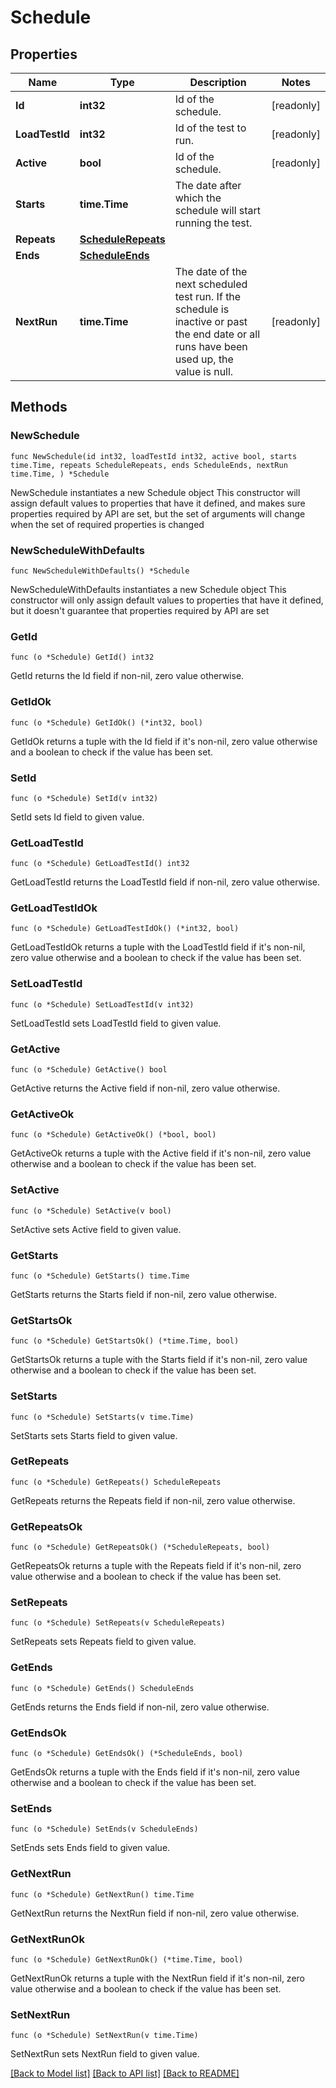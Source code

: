 # Schedule

## Properties

Name | Type | Description | Notes
------------ | ------------- | ------------- | -------------
**Id** | **int32** | Id of the schedule. | [readonly] 
**LoadTestId** | **int32** | Id of the test to run. | [readonly] 
**Active** | **bool** | Id of the schedule. | [readonly] 
**Starts** | **time.Time** | The date after which the schedule will start running the test. | 
**Repeats** | [**ScheduleRepeats**](ScheduleRepeats.md) |  | 
**Ends** | [**ScheduleEnds**](ScheduleEnds.md) |  | 
**NextRun** | **time.Time** | The date of the next scheduled test run. If the schedule is inactive or past the end date or all runs have been used up, the value is null. | [readonly] 

## Methods

### NewSchedule

`func NewSchedule(id int32, loadTestId int32, active bool, starts time.Time, repeats ScheduleRepeats, ends ScheduleEnds, nextRun time.Time, ) *Schedule`

NewSchedule instantiates a new Schedule object
This constructor will assign default values to properties that have it defined,
and makes sure properties required by API are set, but the set of arguments
will change when the set of required properties is changed

### NewScheduleWithDefaults

`func NewScheduleWithDefaults() *Schedule`

NewScheduleWithDefaults instantiates a new Schedule object
This constructor will only assign default values to properties that have it defined,
but it doesn't guarantee that properties required by API are set

### GetId

`func (o *Schedule) GetId() int32`

GetId returns the Id field if non-nil, zero value otherwise.

### GetIdOk

`func (o *Schedule) GetIdOk() (*int32, bool)`

GetIdOk returns a tuple with the Id field if it's non-nil, zero value otherwise
and a boolean to check if the value has been set.

### SetId

`func (o *Schedule) SetId(v int32)`

SetId sets Id field to given value.


### GetLoadTestId

`func (o *Schedule) GetLoadTestId() int32`

GetLoadTestId returns the LoadTestId field if non-nil, zero value otherwise.

### GetLoadTestIdOk

`func (o *Schedule) GetLoadTestIdOk() (*int32, bool)`

GetLoadTestIdOk returns a tuple with the LoadTestId field if it's non-nil, zero value otherwise
and a boolean to check if the value has been set.

### SetLoadTestId

`func (o *Schedule) SetLoadTestId(v int32)`

SetLoadTestId sets LoadTestId field to given value.


### GetActive

`func (o *Schedule) GetActive() bool`

GetActive returns the Active field if non-nil, zero value otherwise.

### GetActiveOk

`func (o *Schedule) GetActiveOk() (*bool, bool)`

GetActiveOk returns a tuple with the Active field if it's non-nil, zero value otherwise
and a boolean to check if the value has been set.

### SetActive

`func (o *Schedule) SetActive(v bool)`

SetActive sets Active field to given value.


### GetStarts

`func (o *Schedule) GetStarts() time.Time`

GetStarts returns the Starts field if non-nil, zero value otherwise.

### GetStartsOk

`func (o *Schedule) GetStartsOk() (*time.Time, bool)`

GetStartsOk returns a tuple with the Starts field if it's non-nil, zero value otherwise
and a boolean to check if the value has been set.

### SetStarts

`func (o *Schedule) SetStarts(v time.Time)`

SetStarts sets Starts field to given value.


### GetRepeats

`func (o *Schedule) GetRepeats() ScheduleRepeats`

GetRepeats returns the Repeats field if non-nil, zero value otherwise.

### GetRepeatsOk

`func (o *Schedule) GetRepeatsOk() (*ScheduleRepeats, bool)`

GetRepeatsOk returns a tuple with the Repeats field if it's non-nil, zero value otherwise
and a boolean to check if the value has been set.

### SetRepeats

`func (o *Schedule) SetRepeats(v ScheduleRepeats)`

SetRepeats sets Repeats field to given value.


### GetEnds

`func (o *Schedule) GetEnds() ScheduleEnds`

GetEnds returns the Ends field if non-nil, zero value otherwise.

### GetEndsOk

`func (o *Schedule) GetEndsOk() (*ScheduleEnds, bool)`

GetEndsOk returns a tuple with the Ends field if it's non-nil, zero value otherwise
and a boolean to check if the value has been set.

### SetEnds

`func (o *Schedule) SetEnds(v ScheduleEnds)`

SetEnds sets Ends field to given value.


### GetNextRun

`func (o *Schedule) GetNextRun() time.Time`

GetNextRun returns the NextRun field if non-nil, zero value otherwise.

### GetNextRunOk

`func (o *Schedule) GetNextRunOk() (*time.Time, bool)`

GetNextRunOk returns a tuple with the NextRun field if it's non-nil, zero value otherwise
and a boolean to check if the value has been set.

### SetNextRun

`func (o *Schedule) SetNextRun(v time.Time)`

SetNextRun sets NextRun field to given value.



[[Back to Model list]](../README.md#documentation-for-models) [[Back to API list]](../README.md#documentation-for-api-endpoints) [[Back to README]](../README.md)


